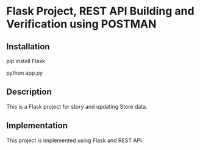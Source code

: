 # Flask Project, REST API Building and Verification using POSTMAN

## Installation

pip install Flask

python app.py

## Description

This is a Flask project for story and updating Store data.

## Implementation

This project is implemented using Flask and REST API.


